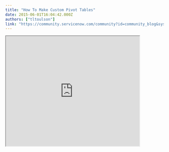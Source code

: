 ```yaml
---
title: "How To Make Custom Pivot Tables"
date: 2015-06-01T16:04:42.000Z
authors: ["tltoulson"]
link: "https://community.servicenow.com/community?id=community_blog&sys_id=cabc2e25dbd0dbc01dcaf3231f961916"
---
```

<p><iframe src="https://youtube.com/embed/vugEPqdO8pE" width="425" height="350"/></p><p></p><p>Well, it seems that pivot tables are just a little bit popular in community and while sometimes native pivot tables will suffice, there are times when custom is the only route to take.   Sadly, these pivot table questions have all too often gone unanswered or answered with the dreaded "You can't do that out of box".   Well no more.   The technique covered in Code Creative Episode 3 can be used to build nearly any pivot table imaginable!   Here is just a sample of the questions I could find that this might benefit:</p><p></p><p>"I was wondering how you active the 'grid' section to show the count and percentage in text below the bars?"</p><p>- <a title="David Hreben" __default_attr="13684" __jive_macro_name="user" class="jive_macro_user jive_macro" data-orig-content="David Hreben" href="/community?id=community_user_profile&user=70035ee1db1c1fc09c9ffb651f96198d">David Hreben</a> (<a title="Code Creative - Episode 1 - How to Build Custom Charts and Reports" __default_attr="4202" __jive_macro_name="blogpost" class="jive_macro jive_macro_blogpost" data-orig-content="Code Creative - Episode 1 - How to Build Custom Charts and Reports" href="/community?id=community_blog&sys_id=317d2269dbd0dbc01dcaf3231f961911">Code Creative - Episode 1 - How to Build Custom Charts and Reports</a>)</p><p></p><p>"We can create "Pivot Table" using HighCharts API? I went through the HighCharts plotOptions. Didn't find anything there."</p><p>- <a title="Probir Das" __default_attr="15716" __jive_macro_name="user" class="jive_macro_user jive_macro" data-orig-content="Probir Das" href="/community?id=community_user_profile&user=9e4fcea5db181fc09c9ffb651f9619c7">Probir Das</a></p><p></p><p>"A requirement came up to create a report very similar to a pivot table, however, with multiple columns for the rows field."</p><p>- <a title="Raul Ron" __default_attr="20191" __jive_macro_name="user" class="jive_macro_user jive_macro" data-orig-content="Raul Ron" href="/community?id=community_user_profile&user=e7211e65db981fc09c9ffb651f9619be">Raul Ron</a> (<a title="Pivot table with multiple "row" columns" __default_attr="722602" __jive_macro_name="message" class="jive_macro_message jive_macro" data-orig-content="Pivot table with multiple &quot;row&quot; columns" href="/community?id=community_question&sys_id=04b9c3e5db5cdbc01dcaf3231f9619d5">Pivot table with multiple "row" columns</a>)</p><p></p><p>"Has anyone create report of Incident Category by Month in a Pivot Table format such as followed?"</p><p>- <a title="Alex Ng" __default_attr="31014" __jive_macro_name="user" class="jive_macro_user jive_macro" data-orig-content="Alex Ng" href="/community?id=community_user_profile&user=0ba09e6ddb581fc09c9ffb651f9619db">Alex Ng</a> (<a title="Pivot table - Incident Category by Month report" __default_attr="746480" __jive_macro_name="message" class="jive_macro_message jive_macro" data-orig-content="Pivot table - Incident Category by Month report" href="/community?id=community_question&sys_id=b3980f21db5cdbc01dcaf3231f961990">Pivot table - Incident Category by Month report</a>)</p><p></p><p>"Has anyone created report for number of created incidents per hour in a Pivot Table using custom charts format such as followed?:"</p><p>- <a title="vaigai.kothandaraman Last" __default_attr="9262" __jive_macro_name="user" class="jive_macro_user jive_macro" data-orig-content="vaigai.kothandaraman Last" href="/community?id=community_user_profile&user=2ce01261db981fc09c9ffb651f9619c5">vaigai.kothandaraman Last</a> (<a title="Custom Chart Scripts" __default_attr="182000" __jive_macro_name="thread" class="jive_macro_thread jive_macro" data-orig-content="Custom Chart Scripts" href="/community?id=community_question&sys_id=caac87e5db9cdbc01dcaf3231f961938">Custom Chart Scripts</a>)</p><p></p><p>"This works perfect for presenting the results, just what I need, except the pivot report totals the rows and columns, which I don't particularly care for, since the metrics might be amount of users and another mailbox space used, these two values don't really mean anything added up."</p><p>- <a title="William Sun" __default_attr="2486" __jive_macro_name="user" class="jive_macro_user jive_macro" data-orig-content="William Sun" href="/community?id=community_user_profile&user=ed129225dbd81fc09c9ffb651f9619aa">William Sun</a> (<a title="Can you remove the totals from the pivot table reports?" __default_attr="716371" __jive_macro_name="message" class="jive_macro_message jive_macro" data-orig-content="Can you remove the totals from the pivot table reports?" href="/community?id=community_question&sys_id=14d04f65db98dbc01dcaf3231f96197e">Can you remove the totals from the pivot table reports?</a>)</p><p></p><p>"Does anyone know how to a pivot table report with more than one column within ServiceNow? (see example attached).</p><p>All of the records and information needed comes from the same source table."</p><p>- <a title="April Edwards" __default_attr="4144" __jive_macro_name="user" class="jive_macro_user jive_macro" data-orig-content="April Edwards" href="/community?id=community_user_profile&user=aa431a29db1c1fc09c9ffb651f96197f">April Edwards</a> (<a title="Advanced Reporting (Pivot Table) Question" __default_attr="728786" __jive_macro_name="message" class="jive_macro_message jive_macro" data-orig-content="Advanced Reporting (Pivot Table) Question" href="/community?id=community_question&sys_id=70509329dbdcdbc01dcaf3231f9619f1">Advanced Reporting (Pivot Table) Question</a>)</p><p></p><p>And here's the code:</p><p></p><p><strong>UI Page</strong></p><p></p><pre __default_attr="xml" __jive_macro_name="code" class="jive_text_macro jive_macro_code _jivemacro_uid_14331566905235763" jivemacro_uid="_14331566905235763">
<p>&lt;?xml version="1.0" encoding="utf-8" ?&gt;</p>
<p>&lt;j:jelly trim="false" xmlns:j="jelly:core" xmlns:g="glide" xmlns:j2="null" xmlns:g2="null"&gt;</p>
<p>       &lt;g2:evaluate&gt;</p>
<p>               var openQuery = 'stateIN1,2,3,4,5',</p>
<p>                       resolvedQuery = 'state=6^resolved_atONToday@javascript:gs.daysAgoStart(0)@javascript:gs.daysAgoEnd(0)',</p>
<p>                       closedQuery = 'state=7^closed_atONToday@javascript:gs.daysAgoStart(0)@javascript:gs.daysAgoEnd(0)',</p>
<p>                       allQuery = 'stateIN1,2,3,4,5^NQstate=6^resolved_atONToday@javascript:gs.daysAgoStart(0)@javascript:gs.daysAgoEnd(0)^NQstate=7^closed_atONToday@javascript:gs.daysAgoStart(0)@javascript:gs.daysAgoEnd(0)',</p>
<p>                       ga,</p>
<p>                       categories = [],</p>
<p>                       series = [];</p>
<p></p>
<p></p>
<p>               // Setup Categories</p>
<p>               var ga = new GlideAggregate('incident');</p>
<p>               ga.addEncodedQuery(allQuery);</p>
<p>               ga.addAggregate('COUNT');</p>
<p>               ga.groupBy('location');</p>
<p>               ga.orderBy('location');</p>
<p>               ga.query();</p>
<p>               while (ga.next()) {</p>
<p>                       categories.push(ga.location.getDisplayValue() + '' || '(empty)');</p>
<p>               }</p>
<p></p>
<p></p>
<p>               // Reusable function for building the 3 Series</p>
<p>               function getSeries(name, index, query, categories) {</p>
<p>                       var ga = new GlideAggregate('incident'),</p>
<p>                               data = [],</p>
<p>                               i,</p>
<p>                               cat;</p>
<p></p>
<p></p>
<p>                       // Fill data with 0's</p>
<p>                       for (i = 0; i != categories.length; i++) {</p>
<p>                               data.push(0);</p>
<p>                       }</p>
<p></p>
<p></p>
<p>                       ga.addEncodedQuery(query);</p>
<p>                       ga.addAggregate('COUNT');</p>
<p>                       ga.groupBy('location');</p>
<p>                       ga.orderBy('location');</p>
<p>                       ga.query();</p>
<p>                       while (ga.next()) {</p>
<p>                               // Find category index</p>
<p>                               for (i = 0; i != categories.length; i++) {</p>
<p>                                       cat = ga.location.getDisplayValue() + '' || '(empty)';</p>
<p>                                       if (categories[i] == cat) {</p>
<p>                                               break;</p>
<p>                                       }</p>
<p>                               }</p>
<p></p>
<p></p>
<p>                               data[i] = ga.getAggregate('COUNT') * 1;</p>
<p>                       }</p>
<p></p>
<p></p>
<p>                       return { 'name': name, 'legendIndex': index, 'data': data };</p>
<p>               }</p>
<p></p>
<p></p>
<p>               // Add the 3 series to an array for output</p>
<p>               series.push(getSeries('Opened Currently', 0, openQuery, categories));   // Add Open Series</p>
<p>               series.push(getSeries('Resolved Today', 1, resolvedQuery, categories)); // Add Resolved Series</p>
<p>               series.push(getSeries('Closed Today', 1, closedQuery, categories)); // Add Closed Series</p>
<p>       &lt;/g2:evaluate&gt;</p>
<p>   &lt;style&gt;</p>
<p>               .my-table {</p>
<p>                       color: #485563;</p>
<p>               }</p>
<p></p>
<p></p>
<p>   caption.my-tables {</p>
<p>                       font-weight: bold;</p>
<p>                       font-size: 2em;</p>
<p>                       margin-bottom: .75em;</p>
<p>               }</p>
<p></p>
<p></p>
<p>               th.my-table-h {</p>
<p>                       text-align: center;</p>
<p>                       width: 10em;</p>
<p>                       padding-bottom: 1em;</p>
<p>               }</p>
<p></p>
<p></p>
<p>               td.my-table-td {</p>
<p>                       text-align: center;</p>
<p>                       font-size: 1.25em;</p>
<p>                       padding: .5em .5em;</p>
<p>               }</p>
<p></p>
<p></p>
<p>               td.my-table-td:hover {</p>
<p>                       font-size: 1.75em;</p>
<p>               }</p>
<p></p>
<p></p>
<p>               td.my-row-h {</p>
<p>                       font-weight: bold;</p>
<p>                       text-align:right;</p>
<p>               }</p>
<p></p>
<p></p>
<p>               tr.my-row {</p>
<p>                       border-radius: .5em;</p>
<p>               }</p>
<p></p>
<p></p>
<p>               tr.my-row:hover {</p>
<p>                       background-color: #f3f3f3;</p>
<p>               }</p>
<p>   &lt;/style&gt;</p>
<p>       &lt;table class="wide my-table"&gt;</p>
<p>               &lt;caption class="my-tables"&gt;Incident Status Update&lt;/caption&gt;</p>
<p>   &lt;tr&gt;</p>
<p>   &lt;th&gt;&lt;/th&gt;</p>
<p>   &lt;j2:forEach items="$[categories]" var="jvar_cat"&gt;</p>
<p>   &lt;th class="my-table-h"&gt;$[jvar_cat]&lt;/th&gt;</p>
<p>   &lt;/j2:forEach&gt;</p>
<p>   &lt;/tr&gt;</p>
<p>   &lt;j2:forEach items="$[series]" var="jvar_series"&gt;</p>
<p>   &lt;tr class="my-row"&gt;</p>
<p>   &lt;g2:evaluate jelly="true"&gt;</p>
<p>   var curSeriesName = jelly.jvar_series.name;</p>
<p>   var curSeriesData = jelly.jvar_series.data;</p>
<p>   &lt;/g2:evaluate&gt;</p>
<p>   &lt;td class="my-table-td my-row-h"&gt;$[curSeriesName]&lt;/td&gt;</p>
<p>   &lt;j2:forEach items="$[curSeriesData]" var="jvar_val"&gt;</p>
<p>   &lt;td class="my-table-td"&gt;$[jvar_val]&lt;/td&gt;</p>
<p>   &lt;/j2:forEach&gt;</p>
<p>   &lt;/tr&gt;</p>
<p>   &lt;/j2:forEach&gt;</p>
<p>   &lt;/table&gt;</p>
<p>&lt;/j:jelly&gt;</p>

</pre>